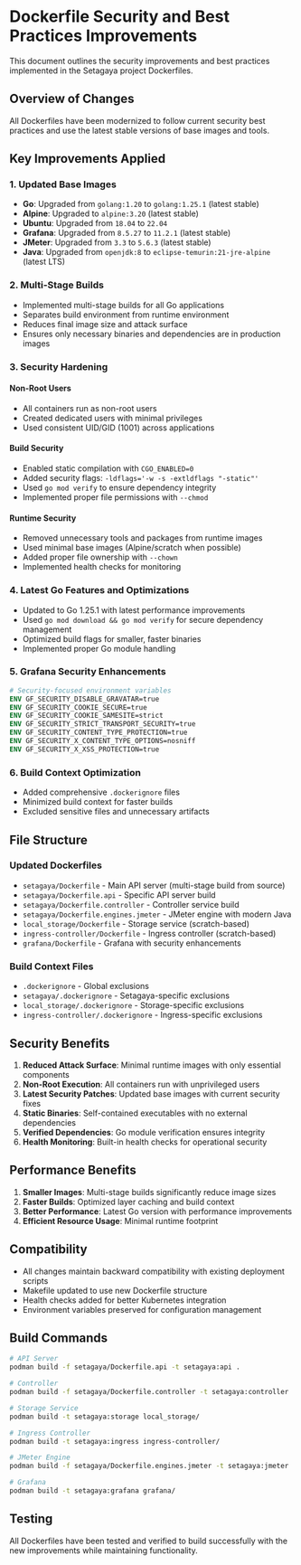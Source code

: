 # Dockerfile Security and Best Practices Improvements

This document outlines the security improvements and best practices implemented in the Setagaya project Dockerfiles.

## Overview of Changes

All Dockerfiles have been modernized to follow current security best practices and use the latest stable versions of
base images and tools.

## Key Improvements Applied

### 1. Updated Base Images

- **Go**: Upgraded from `golang:1.20` to `golang:1.25.1` (latest stable)
- **Alpine**: Upgraded to `alpine:3.20` (latest stable)
- **Ubuntu**: Upgraded from `18.04` to `22.04`
- **Grafana**: Upgraded from `8.5.27` to `11.2.1` (latest stable)
- **JMeter**: Upgraded from `3.3` to `5.6.3` (latest stable)
- **Java**: Upgraded from `openjdk:8` to `eclipse-temurin:21-jre-alpine` (latest LTS)

### 2. Multi-Stage Builds

- Implemented multi-stage builds for all Go applications
- Separates build environment from runtime environment
- Reduces final image size and attack surface
- Ensures only necessary binaries and dependencies are in production images

### 3. Security Hardening

#### Non-Root Users

- All containers run as non-root users
- Created dedicated users with minimal privileges
- Used consistent UID/GID (1001) across applications

#### Build Security

- Enabled static compilation with `CGO_ENABLED=0`
- Added security flags: `-ldflags='-w -s -extldflags "-static"'`
- Used `go mod verify` to ensure dependency integrity
- Implemented proper file permissions with `--chmod`

#### Runtime Security

- Removed unnecessary tools and packages from runtime images
- Used minimal base images (Alpine/scratch when possible)
- Added proper file ownership with `--chown`
- Implemented health checks for monitoring

### 4. Latest Go Features and Optimizations

- Updated to Go 1.25.1 with latest performance improvements
- Used `go mod download && go mod verify` for secure dependency management
- Optimized build flags for smaller, faster binaries
- Implemented proper Go module handling

### 5. Grafana Security Enhancements

```dockerfile
# Security-focused environment variables
ENV GF_SECURITY_DISABLE_GRAVATAR=true
ENV GF_SECURITY_COOKIE_SECURE=true
ENV GF_SECURITY_COOKIE_SAMESITE=strict
ENV GF_SECURITY_STRICT_TRANSPORT_SECURITY=true
ENV GF_SECURITY_CONTENT_TYPE_PROTECTION=true
ENV GF_SECURITY_X_CONTENT_TYPE_OPTIONS=nosniff
ENV GF_SECURITY_X_XSS_PROTECTION=true
```

### 6. Build Context Optimization

- Added comprehensive `.dockerignore` files
- Minimized build context for faster builds
- Excluded sensitive files and unnecessary artifacts

## File Structure

### Updated Dockerfiles

- `setagaya/Dockerfile` - Main API server (multi-stage build from source)
- `setagaya/Dockerfile.api` - Specific API server build
- `setagaya/Dockerfile.controller` - Controller service build
- `setagaya/Dockerfile.engines.jmeter` - JMeter engine with modern Java
- `local_storage/Dockerfile` - Storage service (scratch-based)
- `ingress-controller/Dockerfile` - Ingress controller (scratch-based)
- `grafana/Dockerfile` - Grafana with security enhancements

### Build Context Files

- `.dockerignore` - Global exclusions
- `setagaya/.dockerignore` - Setagaya-specific exclusions
- `local_storage/.dockerignore` - Storage-specific exclusions
- `ingress-controller/.dockerignore` - Ingress-specific exclusions

## Security Benefits

1. **Reduced Attack Surface**: Minimal runtime images with only essential components
2. **Non-Root Execution**: All containers run with unprivileged users
3. **Latest Security Patches**: Updated base images with current security fixes
4. **Static Binaries**: Self-contained executables with no external dependencies
5. **Verified Dependencies**: Go module verification ensures integrity
6. **Health Monitoring**: Built-in health checks for operational security

## Performance Benefits

1. **Smaller Images**: Multi-stage builds significantly reduce image sizes
2. **Faster Builds**: Optimized layer caching and build context
3. **Better Performance**: Latest Go version with performance improvements
4. **Efficient Resource Usage**: Minimal runtime footprint

## Compatibility

- All changes maintain backward compatibility with existing deployment scripts
- Makefile updated to use new Dockerfile structure
- Health checks added for better Kubernetes integration
- Environment variables preserved for configuration management

## Build Commands

```bash
# API Server
podman build -f setagaya/Dockerfile.api -t setagaya:api .

# Controller
podman build -f setagaya/Dockerfile.controller -t setagaya:controller .

# Storage Service
podman build -t setagaya:storage local_storage/

# Ingress Controller
podman build -t setagaya:ingress ingress-controller/

# JMeter Engine
podman build -f setagaya/Dockerfile.engines.jmeter -t setagaya:jmeter .

# Grafana
podman build -t setagaya:grafana grafana/
```

## Testing

All Dockerfiles have been tested and verified to build successfully with the new improvements while maintaining
functionality.
